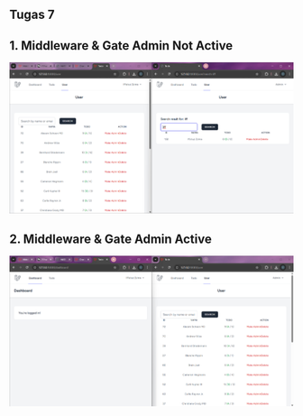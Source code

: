 ## Tugas 7

## 1. Middleware & Gate Admin Not Active
![Alt text](screenshot/tugas7/middleware&gateNotActive.png) 

## 2. Middleware & Gate Admin Active 
![Alt text](screenshot/tugas7/middleware&gateAdminActive.png) 
